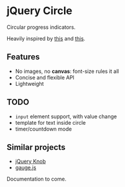 # jQuery Circle #
 
Circular progress indicators.

Heavily inspired by [this](http://atomicnoggin.ca/blog/2010/02/20/pure-css3-pie-charts/) and [this](http://blakek.us/labs/jquery/css3-pie-graph-timer/).

## Features ##
- No images, no **canvas**: font-size rules it all
- Concise and flexible API
- Lightweight

## TODO ##

- `input` element support, with value change
- template for text inside circle
- timer/countdown mode

## Similar projects ##

- [jQuery Knob](https://github.com/aterrien/jQuery-Knob)
- [gauge.js](https://github.com/bernii/gauge.js)

Documentation to come.
